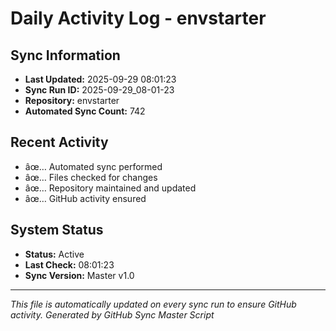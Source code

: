 ﻿# Daily Activity Log - envstarter

## Sync Information
- **Last Updated:** 2025-09-29 08:01:23
- **Sync Run ID:** 2025-09-29_08-01-23
- **Repository:** envstarter
- **Automated Sync Count:** 742

## Recent Activity
- âœ… Automated sync performed
- âœ… Files checked for changes
- âœ… Repository maintained and updated
- âœ… GitHub activity ensured

## System Status
- **Status:** Active
- **Last Check:** 08:01:23
- **Sync Version:** Master v1.0

---
*This file is automatically updated on every sync run to ensure GitHub activity.*
*Generated by GitHub Sync Master Script*
